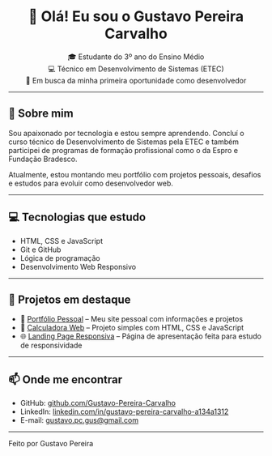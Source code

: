 <h1 align="center">👋 Olá! Eu sou o Gustavo Pereira Carvalho</h1>

<p align="center">
  🎓 Estudante do 3º ano do Ensino Médio <br>
  💻 Técnico em Desenvolvimento de Sistemas (ETEC) <br>
  🚀 Em busca da minha primeira oportunidade como desenvolvedor
</p>

---

## 🧠 Sobre mim

Sou apaixonado por tecnologia e estou sempre aprendendo. Concluí o curso técnico de Desenvolvimento de Sistemas pela ETEC e também participei de programas de formação profissional como o da Espro e Fundação Bradesco.

Atualmente, estou montando meu portfólio com projetos pessoais, desafios e estudos para evoluir como desenvolvedor web.

---

## 💻 Tecnologias que estudo

- HTML, CSS e JavaScript
- Git e GitHub
- Lógica de programação
- Desenvolvimento Web Responsivo

---

## 📌 Projetos em destaque


- 🎯 [Portfólio Pessoal](https://gustavo-pereira-carvalho.github.io/portfolio/) – Meu site pessoal com informações e projetos
- 📱 [Calculadora Web](https://github.com/Gustavo-Pereira-Carvalho/calculadora) – Projeto simples com HTML, CSS e JavaScript
- 🌐 [Landing Page Responsiva](https://github.com/Gustavo-Pereira-Carvalho/landing-page) – Página de apresentação feita para estudo de responsividade

---

## 📫 Onde me encontrar

- GitHub: [github.com/Gustavo-Pereira-Carvalho](https://github.com/Gustavo-Pereira-Carvalho)
- LinkedIn: [linkedin.com/in/gustavo-pereira-carvalho-a134a1312](https://www.linkedin.com/in/gustavo-pereira-carvalho-a134a1312/)
- E-mail: gustavo.pc.gus@gmail.com

---

<div align=\"center\">
  Feito por Gustavo Pereira
</div>
